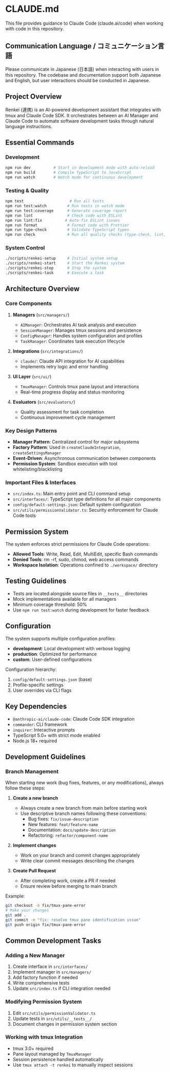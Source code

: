 # CLAUDE.md

This file provides guidance to Claude Code (claude.ai/code) when working with code in this repository.

## Communication Language / コミュニケーション言語

Please communicate in Japanese (日本語) when interacting with users in this repository. The codebase and documentation support both Japanese and English, but user interactions should be conducted in Japanese.

## Project Overview

Renkei (連携) is an AI-powered development assistant that integrates with tmux and Claude Code SDK. It orchestrates between an AI Manager and Claude Code to automate software development tasks through natural language instructions.

## Essential Commands

### Development
```bash
npm run dev          # Start in development mode with auto-reload
npm run build        # Compile TypeScript to JavaScript
npm run watch        # Watch mode for continuous development
```

### Testing & Quality
```bash
npm test                    # Run all tests
npm run test:watch         # Run tests in watch mode
npm run test:coverage      # Generate coverage report
npm run lint               # Check code with ESLint
npm run lint:fix          # Auto-fix ESLint issues
npm run format             # Format code with Prettier
npm run type-check         # Validate TypeScript types
npm run check              # Run all quality checks (type-check, lint, format, coverage)
```

### System Control
```bash
./scripts/renkei-setup     # Initial system setup
./scripts/renkei-start     # Start the Renkei system
./scripts/renkei-stop      # Stop the system
./scripts/renkei-task      # Execute a task
```

## Architecture Overview

### Core Components

1. **Managers** (`src/managers/`)
   - `AIManager`: Orchestrates AI task analysis and execution
   - `SessionManager`: Manages tmux sessions and persistence
   - `ConfigManager`: Handles system configuration and profiles
   - `TaskManager`: Coordinates task execution lifecycle

2. **Integrations** (`src/integrations/`)
   - `claude/`: Claude API integration for AI capabilities
   - Implements retry logic and error handling

3. **UI Layer** (`src/ui/`)
   - `TmuxManager`: Controls tmux pane layout and interactions
   - Real-time progress display and status monitoring

4. **Evaluators** (`src/evaluators/`)
   - Quality assessment for task completion
   - Continuous improvement cycle management

### Key Design Patterns

- **Manager Pattern**: Centralized control for major subsystems
- **Factory Pattern**: Used in `createClaudeIntegration`, `createSettingsManager`
- **Event-Driven**: Asynchronous communication between components
- **Permission System**: Sandbox execution with tool whitelisting/blacklisting

### Important Files & Interfaces

- `src/index.ts`: Main entry point and CLI command setup
- `src/interfaces/`: TypeScript type definitions for all major components
- `config/default-settings.json`: Default system configuration
- `src/utils/permissionValidator.ts`: Security enforcement for Claude Code tools

## Permission System

The system enforces strict permissions for Claude Code operations:
- **Allowed Tools**: Write, Read, Edit, MultiEdit, specific Bash commands
- **Denied Tools**: rm -rf, sudo, chmod, web access commands
- **Workspace Isolation**: Operations confined to `./workspace/` directory

## Testing Guidelines

- Tests are located alongside source files in `__tests__` directories
- Mock implementations available for all managers
- Minimum coverage threshold: 50%
- Use `npm run test:watch` during development for faster feedback

## Configuration

The system supports multiple configuration profiles:
- **development**: Local development with verbose logging
- **production**: Optimized for performance
- **custom**: User-defined configurations

Configuration hierarchy:
1. `config/default-settings.json` (base)
2. Profile-specific settings
3. User overrides via CLI flags

## Key Dependencies

- `@anthropic-ai/claude-code`: Claude Code SDK integration
- `commander`: CLI framework
- `inquirer`: Interactive prompts
- TypeScript 5.0+ with strict mode enabled
- Node.js 18+ required

## Development Guidelines

### Branch Management

When starting new work (bug fixes, features, or any modifications), always follow these steps:

1. **Create a new branch**
   - Always create a new branch from main before starting work
   - Use descriptive branch names following these conventions:
     - Bug fixes: `fix/issue-description`
     - New features: `feat/feature-name`
     - Documentation: `docs/update-description`
     - Refactoring: `refactor/component-name`

2. **Implement changes**
   - Work on your branch and commit changes appropriately
   - Write clear commit messages describing the changes

3. **Create Pull Request**
   - After completing work, create a PR if needed
   - Ensure review before merging to main branch

Example:
```bash
git checkout -b fix/tmux-pane-error
# Make your changes
git add .
git commit -m "fix: resolve tmux pane identification issue"
git push origin fix/tmux-pane-error
```

## Common Development Tasks

### Adding a New Manager
1. Create interface in `src/interfaces/`
2. Implement manager in `src/managers/`
3. Add factory function if needed
4. Write comprehensive tests
5. Update `src/index.ts` if CLI integration needed

### Modifying Permission System
1. Edit `src/utils/permissionValidator.ts`
2. Update tests in `src/utils/__tests__/`
3. Document changes in permission system section

### Working with tmux Integration
- tmux 3.0+ required
- Pane layout managed by `TmuxManager`
- Session persistence handled automatically
- Use `tmux attach -t renkei` to manually inspect sessions